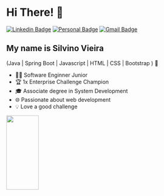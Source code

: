 <h1>Hi There! 👋</h1>

[![Linkedin Badge](https://img.shields.io/badge/-LinkedIn-6633cc?style=flat-square&logo=Linkedin&logoColor=white&link=https://www.linkedin.com/in/fernanda-kipper-5958a61a9/)](https://www.linkedin.com/in/vinovieira)
[![Personal Badge](https://img.shields.io/badge/-Website-6633cc?style=flat-square&logo=Me&logoColor=white&link=https://www.fernandakipper.com/)](https://silvinovieira.com/)
[![Gmail Badge](https://img.shields.io/badge/-contato@fernandakipper.com-6633cc?style=flat-square&logo=Gmail&logoColor=white&link=mailto:contato@fernandakipper.com)](mailto:silvinovj@icloud.com)


## My name is Silvino Vieira
(Java | Spring Boot | Javascript | HTML | CSS | Bootstrap ) 🚀
- 👩‍💻 Software Enginner Junior
- 🏆 1x Enterprise Challenge Champion
- 🎓 Associate degree in System Development
- 🌐 Passionate about web development
- 💡 Love a good challenge

<div align="left">
  
  <img width="41%" height="195px" src="https://github-readme-stats.vercel.app/api/top-langs/?username=vinovieira&layout=compact&hide_border=true&title_color=8f00ff&text_color=ffffff&bg_color=0d1117" />
  
 </div>
